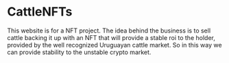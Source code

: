 # CattleNFTs  
This website is for a NFT project.
The idea behind the business is to sell cattle backing it up with an NFT that will provide a stable roi to the holder, provided by the well recognized Uruguayan cattle  market. So in this way we can provide stability to the unstable crypto market.
